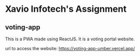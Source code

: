 # Xavio Infotech's Assignment 

## voting-app
This is a PWA made using ReactJS. It is a voting portal website.

url to access the website: https://voting-app-umber.vercel.app/

